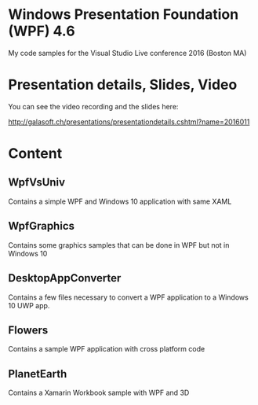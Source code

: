 # Windows Presentation Foundation (WPF) 4.6

My code samples for the Visual Studio Live conference 2016 (Boston MA)

# Presentation details, Slides, Video

You can see the video recording and the slides here:

http://galasoft.ch/presentations/presentationdetails.cshtml?name=2016011

# Content

## WpfVsUniv

Contains a simple WPF and Windows 10 application with same XAML

## WpfGraphics

Contains some graphics samples that can be done in WPF but not in Windows 10

## DesktopAppConverter

Contains a few files necessary to convert a WPF application to a Windows 10 UWP app.

## Flowers

Contains a sample WPF application with cross platform code

## PlanetEarth

Contains a Xamarin Workbook sample with WPF and 3D